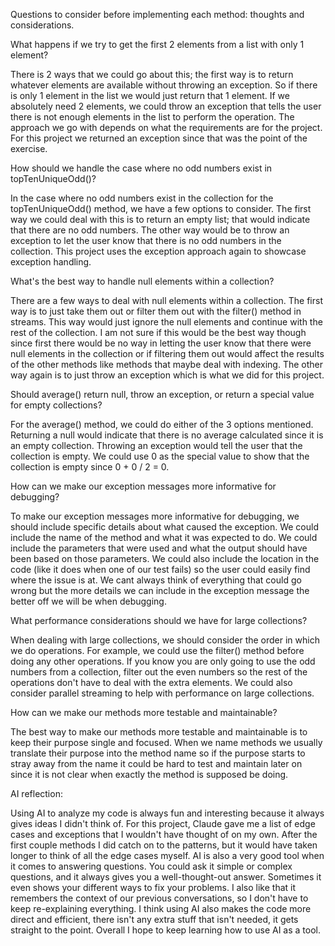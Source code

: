 Questions to consider before implementing each method: thoughts and considerations. 

What happens if we try to get the first 2 elements from a list with only 1 element?

There is 2 ways that we could go about this; the first way is to return whatever elements are available without throwing an exception. So if there is only 1 element in the list
we would just return that 1 element. If we absolutely need 2 elements, we could throw an exception that tells the user there is not enough elements in the list to perform the operation.
The approach we go with depends on what the requirements are for the project. For this project we returned an exception since that was the point of the exercise.

How should we handle the case where no odd numbers exist in topTenUniqueOdd()?

In the case where no odd numbers exist in the collection for the topTenUniqueOdd() method, we have a few options to consider. 
The first way we could deal with this is to return an empty list; that would indicate that there are no odd numbers. The other way would be to throw an 
exception to let the user know that there is no odd numbers in the collection. This project uses the exception approach again to showcase exception handling.

What's the best way to handle null elements within a collection?

There are a few ways to deal with null elements within a collection. The first way is to just take them out or filter them out with the filter() method in streams.
This way would just ignore the null elements and continue with the rest of the collection. I am not sure if this would be the best way though since first there would be no
way in letting the user know that there were null elements in the collection or if filtering them out would affect the results of the other methods like methods that
maybe deal with indexing. The other way again is to just throw an exception which is what we did for this project. 

Should average() return null, throw an exception, or return a special value for empty collections?

For the average() method, we could do either of the 3 options mentioned. Returning a null would indicate that there is no average calculated since it is an empty collection.
Throwing an exception would tell the user that the collection is empty. We could use 0 as the special value to show that the collection is empty since 0 + 0 / 2 = 0. 

How can we make our exception messages more informative for debugging?

To make our exception messages more informative for debugging, we should include specific details about what caused the exception. We could include the name of the 
method and what it was expected to do. We could include the parameters that were used and what the output should have been based on those parameters. We could also 
include the location in the code (like it does when one of our test fails) so the user could easily find where the issue is at. We cant always think of everything that could
go wrong but the more details we can include in the exception message the better off we will be when debugging. 

What performance considerations should we have for large collections?

When dealing with large collections, we should consider the order in which we do operations. For example, we could use the filter() method before doing any other operations. 
If you know you are only going to use the odd numbers from a collection, filter out the even numbers so the rest of the operations don't have to deal with the extra
elements. We could also consider parallel streaming to help with performance on large collections.

How can we make our methods more testable and maintainable?

The best way to make our methods more testable and maintainable is to keep their purpose single and focused. When we name methods we usually translate their purpose into
the method name so if the purpose starts to stray away from the name it could be hard to test and maintain later on since it is not clear when exactly the method is supposed
be doing. 

AI reflection:

Using AI to analyze my code is always fun and interesting because it always gives ideas I didn't think of. For this project, Claude gave me a list of edge cases and exceptions
that I wouldn't have thought of on my own. After the first couple methods I did catch on to the patterns, but it would have taken longer to think of all the edge cases 
myself. AI is also a very good tool when it comes to answering questions. You could ask it simple or complex questions, and it always gives you a well-thought-out answer.
Sometimes it even shows your different ways to fix your problems. I also like that it remembers the context of our previous conversations, so I don't have to keep re-explaining everything. 
I think using AI also makes the code more direct and efficient, there isn't any extra stuff that isn't needed, it gets straight to the point. Overall I hope to keep learning
how to use AI as a tool. 
